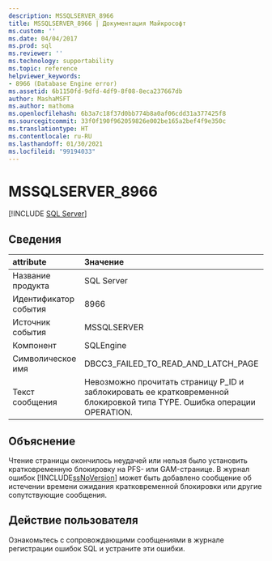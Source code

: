 ```yaml
---
description: MSSQLSERVER_8966
title: MSSQLSERVER_8966 | Документация Майкрософт
ms.custom: ''
ms.date: 04/04/2017
ms.prod: sql
ms.reviewer: ''
ms.technology: supportability
ms.topic: reference
helpviewer_keywords:
- 8966 (Database Engine error)
ms.assetid: 6b1150fd-9dfd-4df9-8f08-8eca237667db
author: MashaMSFT
ms.author: mathoma
ms.openlocfilehash: 6b3a7c18f37d0bb774b8a0af06cdd31a377425f8
ms.sourcegitcommit: 33f0f190f962059826e002be165a2bef4f9e350c
ms.translationtype: HT
ms.contentlocale: ru-RU
ms.lasthandoff: 01/30/2021
ms.locfileid: "99194033"
---
```

# <a name="mssqlserver_8966"></a>MSSQLSERVER_8966
 [!INCLUDE [SQL Server](../../includes/applies-to-version/sqlserver.md)]
  
## <a name="details"></a>Сведения  
  
| attribute | Значение |  
| :-------- | :---- |  
|Название продукта|SQL Server|  
|Идентификатор события|8966|  
|Источник события|MSSQLSERVER|  
|Компонент|SQLEngine|  
|Символическое имя|DBCC3_FAILED_TO_READ_AND_LATCH_PAGE|  
|Текст сообщения|Невозможно прочитать страницу P_ID и заблокировать ее кратковременной блокировкой типа TYPE. Ошибка операции OPERATION.|  
  
## <a name="explanation"></a>Объяснение  
Чтение страницы окончилось неудачей или нельзя было установить кратковременную блокировку на PFS- или GAM-странице. В журнал ошибок [!INCLUDE[ssNoVersion](../../includes/ssnoversion-md.md)] может быть добавлено сообщение об истечении времени ожидания кратковременной блокировки или другие сопутствующие сообщения.  
  
## <a name="user-action"></a>Действие пользователя  
Ознакомьтесь с сопровождающими сообщениями в журнале регистрации ошибок SQL и устраните эти ошибки.  
  
